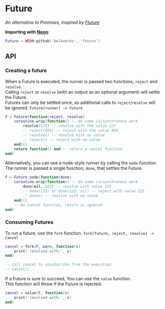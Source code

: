 
# Future
*An alternative to Promises, inspired by [Fluture](https://github.com/fluture-js/Fluture)*

**Importing with [Neon](https://github.com/Belkworks/NEON)**:
```lua
Future = NEON:github('belkworks', 'future')
```
## API
### Creating a future

When a Future is executed, the runner is passed two functions, `reject` and `resolve`.  
Calling `reject` or `resolve` (with an output as an optional argument) will settle the Future.  
Futures can only be settled once, so additional calls to `reject`/`resolve` will be ignored.
`Future(runner) -> Future`
```lua
F = Future(function(reject, resolve)
    coroutine.wrap(function() -- do some (a)synchronous work
        resolve(123) -- resolve with the value 123
        -- reject(456) -- reject with the value 456
        -- resolve() -- resolve with no value
        -- reject() -- reject with no value
    end)()
    return function() end -- return a cancel function
end)
```
  
Alternatively, you can use a node-style runner by calling the `node` function.  
The runner is passed a single function, `done`, that settles the Future.
```lua
F = Future.node(function(done)
    coroutine.wrap(function() -- do some (a)synchronous work
        done(nil, 123) -- resolve with value 123
        -- done(123) or done(123, nil) -- reject with value 123
        -- done() -- resolve with no value
    end)()
    -- No cancel function, return is ignored
end)
```
  
### Consuming Futures
To run a future, use the `fork` function.
`fork(future, reject, resolve) -> Cancel`
```lua
cancel = fork(F, warn, function(v)
    print('resolved with:', v)
end)

-- call cancel to unsubscribe from the execution
-- cancel()
```
  
If a Future is sure to succeed, You can use the `value` function.  
This function will throw if the Future is rejected.
```lua
cancel = value(F, function(v)
    print('resolved with:', v)
end)
```
